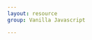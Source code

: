 ```yaml
---
layout: resource
group: Vanilla Javascript

---
```

<!-- General resources go here -->

<!-- ### Core -->

<!-- ### Intermediate -->

<!-- ### Advanced -->

<!-- ### Jedi -->
